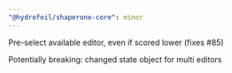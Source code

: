 ```yaml
---
"@hydrofoil/shaperone-core": minor
---
```


Pre-select available editor, even if scored lower (fixes #85)

Potentially breaking: changed state object for multi editors
